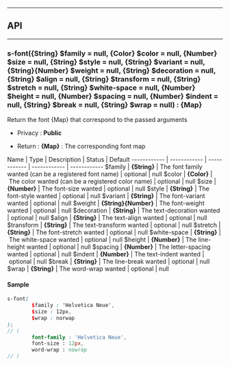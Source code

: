 


-----------------------------
## API
-----------------------------

### s-font({String} $family = null, {Color} $color = null, {Number} $size = null, {String} $style = null, {String} $variant = null, {String}{Number} $weight = null, {String} $decoration = null, {String} $align = null, {String} $transform = null, {String} $stretch = null, {String} $white-space = null, {Number} $height = null, {Number} $spacing = null, {Number} $indent = null, {String} $break = null, {String} $wrap = null) : {Map}
Return the font {Map} that correspond to the passed arguments

- Privacy : **Public**

- Return : **{Map}** : The corresponding font map

Name | Type | Description | Status | Default
------------ | ------------ | ------------ | ------------ | ------------
$family | **{String}** | The font family wanted (can be a registered font name) | optional | null
$color | **{Color}** | The color wanted (can be a registered color name) | optional | null
$size | **{Number}** | The font-size wanted | optional | null
$style | **{String}** | The font-style wanted | optional | null
$variant | **{String}** | The font-variant wanted | optional | null
$weight | **{String}{Number}** | The font-weight wanted | optional | null
$decoration | **{String}** | The text-decoration wanted | optional | null
$align | **{String}** | The text-align wanted | optional | null
$transform | **{String}** | The text-transform wanted | optional | null
$stretch | **{String}** | The font-stretch wanted | optional | null
$white-space | **{String}** | The white-space wanted | optional | null
$height | **{Number}** | The line-height wanted | optional | null
$spacing | **{Number}** | The letter-spacing wanted | optional | null
$indent | **{Number}** | The text-indent wanted | optional | null
$break | **{String}** | The line-break wanted | optional | null
$wrap | **{String}** | The word-wrap wanted | optional | null


#### Sample
```scss
s-font(
		$family : 'Helvetica Neue',
		$size : 12px,
		$wrap : norwap
);
// (
		font-family : 'Helvetica Neue',
		font-size : 12px,
		word-wrap : nowrap
// )

```


